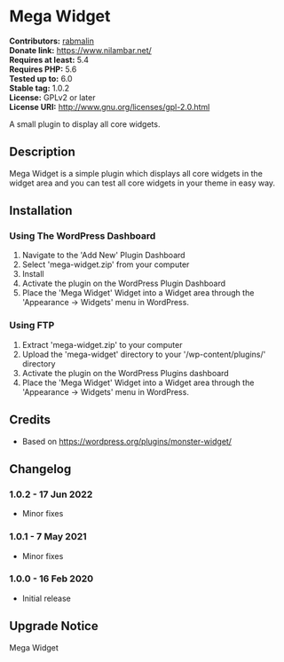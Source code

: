 # Mega Widget #

**Contributors:** [rabmalin](https://profiles.wordpress.org/rabmalin/)  
**Donate link:** https://www.nilambar.net/  
**Requires at least:** 5.4  
**Requires PHP:** 5.6  
**Tested up to:** 6.0  
**Stable tag:** 1.0.2  
**License:** GPLv2 or later  
**License URI:** http://www.gnu.org/licenses/gpl-2.0.html  

A small plugin to display all core widgets.

## Description ##

Mega Widget is a simple plugin which displays all core widgets in the widget area and you can test all core widgets in your theme in easy way.

## Installation ##

### Using The WordPress Dashboard ###

1. Navigate to the 'Add New' Plugin Dashboard
1. Select 'mega-widget.zip' from your computer
1. Install
1. Activate the plugin on the WordPress Plugin Dashboard
1. Place the 'Mega Widget' Widget into a Widget area through the 'Appearance -> Widgets' menu in WordPress.

### Using FTP ###

1. Extract 'mega-widget.zip' to your computer
1. Upload the 'mega-widget' directory to your '/wp-content/plugins/' directory
1. Activate the plugin on the WordPress Plugins dashboard
1. Place the 'Mega Widget' Widget into a Widget area through the 'Appearance -> Widgets' menu in WordPress.

## Credits ##

* Based on https://wordpress.org/plugins/monster-widget/

## Changelog ##

### 1.0.2 - 17 Jun 2022 ###
* Minor fixes

### 1.0.1 - 7 May 2021 ###
* Minor fixes

### 1.0.0 - 16 Feb 2020 ###
* Initial release

## Upgrade Notice ##
Mega Widget
